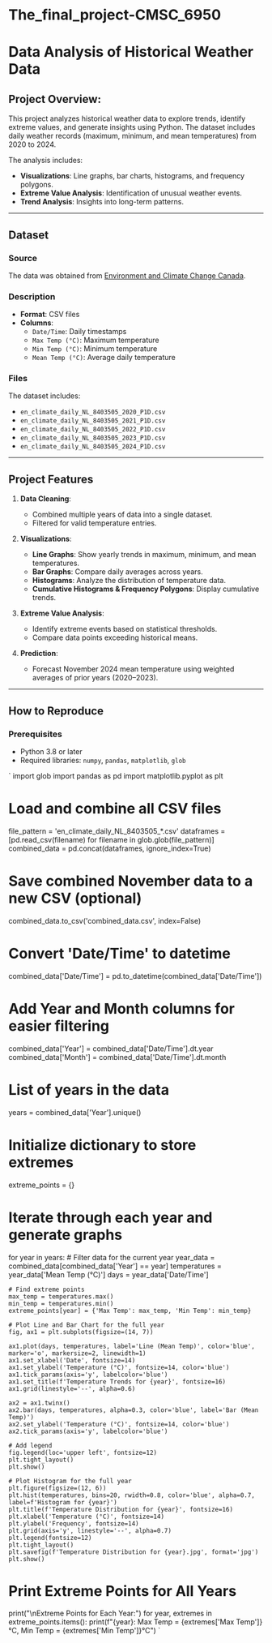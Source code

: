 # The_final_project-CMSC_6950
# Data Analysis of Historical Weather Data
## **Project Overview:**

This project analyzes historical weather data to explore trends, identify extreme values, and generate insights using Python. The dataset includes daily weather records (maximum, minimum, and mean temperatures) from 2020 to 2024.

The analysis includes:
- **Visualizations**: Line graphs, bar charts, histograms, and frequency polygons.
- **Extreme Value Analysis**: Identification of unusual weather events.
- **Trend Analysis**: Insights into long-term patterns.

---

## **Dataset**
### **Source**
The data was obtained from [Environment and Climate Change Canada](https://climate.weather.gc.ca/historical_data/search_historic_data_e.html).

### **Description**
- **Format**: CSV files
- **Columns**:
  - `Date/Time`: Daily timestamps
  - `Max Temp (°C)`: Maximum temperature
  - `Min Temp (°C)`: Minimum temperature
  - `Mean Temp (°C)`: Average daily temperature

### **Files**
The dataset includes:
- `en_climate_daily_NL_8403505_2020_P1D.csv`
- `en_climate_daily_NL_8403505_2021_P1D.csv`
- `en_climate_daily_NL_8403505_2022_P1D.csv`
- `en_climate_daily_NL_8403505_2023_P1D.csv`
- `en_climate_daily_NL_8403505_2024_P1D.csv`

---

## **Project Features**
1. **Data Cleaning**:
   - Combined multiple years of data into a single dataset.
   - Filtered for valid temperature entries.

2. **Visualizations**:
   - **Line Graphs**: Show yearly trends in maximum, minimum, and mean temperatures.
   - **Bar Graphs**: Compare daily averages across years.
   - **Histograms**: Analyze the distribution of temperature data.
   - **Cumulative Histograms & Frequency Polygons**: Display cumulative trends.

3. **Extreme Value Analysis**:
   - Identify extreme events based on statistical thresholds.
   - Compare data points exceeding historical means.

4. **Prediction**:
   - Forecast November 2024 mean temperature using weighted averages of prior years (2020–2023).

---

## **How to Reproduce**
### **Prerequisites**
- Python 3.8 or later
- Required libraries: `numpy`, `pandas`, `matplotlib`, `glob`

`
import glob
import pandas as pd
import matplotlib.pyplot as plt

# Load and combine all CSV files
file_pattern = 'en_climate_daily_NL_8403505_*.csv'
dataframes = [pd.read_csv(filename) for filename in glob.glob(file_pattern)]
combined_data = pd.concat(dataframes, ignore_index=True)

# Save combined November data to a new CSV (optional)
combined_data.to_csv('combined_data.csv', index=False)

# Convert 'Date/Time' to datetime
combined_data['Date/Time'] = pd.to_datetime(combined_data['Date/Time'])

# Add Year and Month columns for easier filtering
combined_data['Year'] = combined_data['Date/Time'].dt.year
combined_data['Month'] = combined_data['Date/Time'].dt.month

# List of years in the data
years = combined_data['Year'].unique()

# Initialize dictionary to store extremes
extreme_points = {}

# Iterate through each year and generate graphs
for year in years:
    # Filter data for the current year
    year_data = combined_data[combined_data['Year'] == year]
    temperatures = year_data['Mean Temp (°C)']
    days = year_data['Date/Time']
    
    # Find extreme points
    max_temp = temperatures.max()
    min_temp = temperatures.min()
    extreme_points[year] = {'Max Temp': max_temp, 'Min Temp': min_temp}
    
    # Plot Line and Bar Chart for the full year
    fig, ax1 = plt.subplots(figsize=(14, 7))

    ax1.plot(days, temperatures, label='Line (Mean Temp)', color='blue', marker='o', markersize=2, linewidth=1)
    ax1.set_xlabel('Date', fontsize=14)
    ax1.set_ylabel('Temperature (°C)', fontsize=14, color='blue')
    ax1.tick_params(axis='y', labelcolor='blue')
    ax1.set_title(f'Temperature Trends for {year}', fontsize=16)
    ax1.grid(linestyle='--', alpha=0.6)

    ax2 = ax1.twinx()
    ax2.bar(days, temperatures, alpha=0.3, color='blue', label='Bar (Mean Temp)')
    ax2.set_ylabel('Temperature (°C)', fontsize=14, color='blue')
    ax2.tick_params(axis='y', labelcolor='blue')

    # Add legend
    fig.legend(loc='upper left', fontsize=12)
    plt.tight_layout()
    plt.show()

    # Plot Histogram for the full year
    plt.figure(figsize=(12, 6))
    plt.hist(temperatures, bins=20, rwidth=0.8, color='blue', alpha=0.7, label=f'Histogram for {year}')
    plt.title(f'Temperature Distribution for {year}', fontsize=16)
    plt.xlabel('Temperature (°C)', fontsize=14)
    plt.ylabel('Frequency', fontsize=14)
    plt.grid(axis='y', linestyle='--', alpha=0.7)
    plt.legend(fontsize=12)
    plt.tight_layout()
    plt.savefig(f'Temperature Distribution for {year}.jpg', format='jpg')
    plt.show()

# Print Extreme Points for All Years
print("\nExtreme Points for Each Year:")
for year, extremes in extreme_points.items():
    print(f"{year}: Max Temp = {extremes['Max Temp']}°C, Min Temp = {extremes['Min Temp']}°C")
    `
